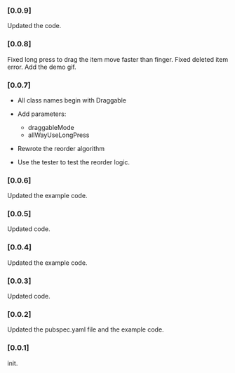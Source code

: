 ### [0.0.9]
Updated the code.

### [0.0.8]
Fixed long press to drag the item move faster than finger.
Fixed deleted item error.
Add the demo gif.


### [0.0.7]

* All class names begin with Draggable

* Add parameters:
    - draggableMode
    - allWayUseLongPress
    
* Rewrote the reorder algorithm

* Use the tester to test the reorder logic.
    
### [0.0.6]
Updated the example code.

### [0.0.5]
Updated code.

### [0.0.4]
Updated the example code.

### [0.0.3]
Updated code.

### [0.0.2]
Updated the pubspec.yaml file and the example code.

### [0.0.1]
init.
